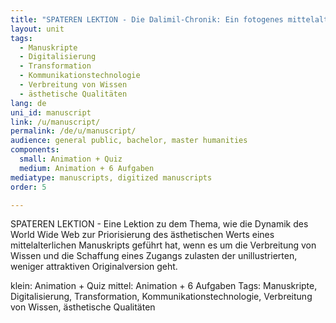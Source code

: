 ```yaml
---
title: "SPATEREN LEKTION - Die Dalimil-Chronik: Ein fotogenes mittelalterliches Manuskript?"
layout: unit
tags:
  - Manuskripte
  - Digitalisierung
  - Transformation
  - Kommunikationstechnologie
  - Verbreitung von Wissen
  - ästhetische Qualitäten
lang: de
uni_id: manuscript
link: /u/manuscript/
permalink: /de/u/manuscript/
audience: general public, bachelor, master humanities
components:
  small: Animation + Quiz
  medium: Animation + 6 Aufgaben   
mediatype: manuscripts, digitized manuscripts
order: 5

---
```


SPATEREN LEKTION - Eine Lektion zu dem Thema, wie die Dynamik des World Wide Web zur Priorisierung des ästhetischen Werts eines mittelalterlichen Manuskripts geführt hat, wenn es um die Verbreitung von Wissen und die Schaffung eines Zugangs zulasten der unillustrierten, weniger attraktiven Originalversion geht.


<!-- more -->
klein: Animation + Quiz
mittel: Animation + 6 Aufgaben
Tags: Manuskripte, Digitalisierung, Transformation, Kommunikationstechnologie, Verbreitung von Wissen, ästhetische Qualitäten
